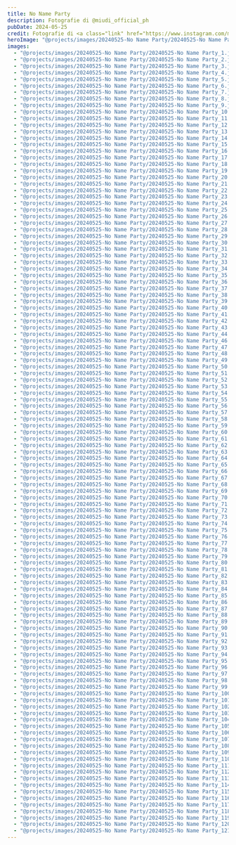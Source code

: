 ```yaml
---
title: No Name Party
description: Fotografie di @miudi_official_ph
pubDate: 2024-05-25
credit: Fotografie di <a class="link" href="https://www.instagram.com/miudi_official_ph/">@miudi_official_ph</a>
heroImage: "@projects/images/20240525-No Name Party/20240525-No Name Party_hero.jpg"
images:
  - "@projects/images/20240525-No Name Party/20240525-No Name Party_1.jpg"
  - "@projects/images/20240525-No Name Party/20240525-No Name Party_2.jpg"
  - "@projects/images/20240525-No Name Party/20240525-No Name Party_3.jpg"
  - "@projects/images/20240525-No Name Party/20240525-No Name Party_4.jpg"
  - "@projects/images/20240525-No Name Party/20240525-No Name Party_5.jpg"
  - "@projects/images/20240525-No Name Party/20240525-No Name Party_6.jpg"
  - "@projects/images/20240525-No Name Party/20240525-No Name Party_7.jpg"
  - "@projects/images/20240525-No Name Party/20240525-No Name Party_8.jpg"
  - "@projects/images/20240525-No Name Party/20240525-No Name Party_9.jpg"
  - "@projects/images/20240525-No Name Party/20240525-No Name Party_10.jpg"
  - "@projects/images/20240525-No Name Party/20240525-No Name Party_11.jpg"
  - "@projects/images/20240525-No Name Party/20240525-No Name Party_12.jpg"
  - "@projects/images/20240525-No Name Party/20240525-No Name Party_13.jpg"
  - "@projects/images/20240525-No Name Party/20240525-No Name Party_14.jpg"
  - "@projects/images/20240525-No Name Party/20240525-No Name Party_15.jpg"
  - "@projects/images/20240525-No Name Party/20240525-No Name Party_16.jpg"
  - "@projects/images/20240525-No Name Party/20240525-No Name Party_17.jpg"
  - "@projects/images/20240525-No Name Party/20240525-No Name Party_18.jpg"
  - "@projects/images/20240525-No Name Party/20240525-No Name Party_19.jpg"
  - "@projects/images/20240525-No Name Party/20240525-No Name Party_20.jpg"
  - "@projects/images/20240525-No Name Party/20240525-No Name Party_21.jpg"
  - "@projects/images/20240525-No Name Party/20240525-No Name Party_22.jpg"
  - "@projects/images/20240525-No Name Party/20240525-No Name Party_23.jpg"
  - "@projects/images/20240525-No Name Party/20240525-No Name Party_24.jpg"
  - "@projects/images/20240525-No Name Party/20240525-No Name Party_25.jpg"
  - "@projects/images/20240525-No Name Party/20240525-No Name Party_26.jpg"
  - "@projects/images/20240525-No Name Party/20240525-No Name Party_27.jpg"
  - "@projects/images/20240525-No Name Party/20240525-No Name Party_28.jpg"
  - "@projects/images/20240525-No Name Party/20240525-No Name Party_29.jpg"
  - "@projects/images/20240525-No Name Party/20240525-No Name Party_30.jpg"
  - "@projects/images/20240525-No Name Party/20240525-No Name Party_31.jpg"
  - "@projects/images/20240525-No Name Party/20240525-No Name Party_32.jpg"
  - "@projects/images/20240525-No Name Party/20240525-No Name Party_33.jpg"
  - "@projects/images/20240525-No Name Party/20240525-No Name Party_34.jpg"
  - "@projects/images/20240525-No Name Party/20240525-No Name Party_35.jpg"
  - "@projects/images/20240525-No Name Party/20240525-No Name Party_36.jpg"
  - "@projects/images/20240525-No Name Party/20240525-No Name Party_37.jpg"
  - "@projects/images/20240525-No Name Party/20240525-No Name Party_38.jpg"
  - "@projects/images/20240525-No Name Party/20240525-No Name Party_39.jpg"
  - "@projects/images/20240525-No Name Party/20240525-No Name Party_40.jpg"
  - "@projects/images/20240525-No Name Party/20240525-No Name Party_41.jpg"
  - "@projects/images/20240525-No Name Party/20240525-No Name Party_42.jpg"
  - "@projects/images/20240525-No Name Party/20240525-No Name Party_43.jpg"
  - "@projects/images/20240525-No Name Party/20240525-No Name Party_44.jpg"
  - "@projects/images/20240525-No Name Party/20240525-No Name Party_46.jpg"
  - "@projects/images/20240525-No Name Party/20240525-No Name Party_47.jpg"
  - "@projects/images/20240525-No Name Party/20240525-No Name Party_48.jpg"
  - "@projects/images/20240525-No Name Party/20240525-No Name Party_49.jpg"
  - "@projects/images/20240525-No Name Party/20240525-No Name Party_50.jpg"
  - "@projects/images/20240525-No Name Party/20240525-No Name Party_51.jpg"
  - "@projects/images/20240525-No Name Party/20240525-No Name Party_52.jpg"
  - "@projects/images/20240525-No Name Party/20240525-No Name Party_53.jpg"
  - "@projects/images/20240525-No Name Party/20240525-No Name Party_54.jpg"
  - "@projects/images/20240525-No Name Party/20240525-No Name Party_55.jpg"
  - "@projects/images/20240525-No Name Party/20240525-No Name Party_56.jpg"
  - "@projects/images/20240525-No Name Party/20240525-No Name Party_57.jpg"
  - "@projects/images/20240525-No Name Party/20240525-No Name Party_58.jpg"
  - "@projects/images/20240525-No Name Party/20240525-No Name Party_59.jpg"
  - "@projects/images/20240525-No Name Party/20240525-No Name Party_60.jpg"
  - "@projects/images/20240525-No Name Party/20240525-No Name Party_61.jpg"
  - "@projects/images/20240525-No Name Party/20240525-No Name Party_62.jpg"
  - "@projects/images/20240525-No Name Party/20240525-No Name Party_63.jpg"
  - "@projects/images/20240525-No Name Party/20240525-No Name Party_64.jpg"
  - "@projects/images/20240525-No Name Party/20240525-No Name Party_65.jpg"
  - "@projects/images/20240525-No Name Party/20240525-No Name Party_66.jpg"
  - "@projects/images/20240525-No Name Party/20240525-No Name Party_67.jpg"
  - "@projects/images/20240525-No Name Party/20240525-No Name Party_68.jpg"
  - "@projects/images/20240525-No Name Party/20240525-No Name Party_69.jpg"
  - "@projects/images/20240525-No Name Party/20240525-No Name Party_70.jpg"
  - "@projects/images/20240525-No Name Party/20240525-No Name Party_71.jpg"
  - "@projects/images/20240525-No Name Party/20240525-No Name Party_72.jpg"
  - "@projects/images/20240525-No Name Party/20240525-No Name Party_73.jpg"
  - "@projects/images/20240525-No Name Party/20240525-No Name Party_74.jpg"
  - "@projects/images/20240525-No Name Party/20240525-No Name Party_75.jpg"
  - "@projects/images/20240525-No Name Party/20240525-No Name Party_76.jpg"
  - "@projects/images/20240525-No Name Party/20240525-No Name Party_77.jpg"
  - "@projects/images/20240525-No Name Party/20240525-No Name Party_78.jpg"
  - "@projects/images/20240525-No Name Party/20240525-No Name Party_79.jpg"
  - "@projects/images/20240525-No Name Party/20240525-No Name Party_80.jpg"
  - "@projects/images/20240525-No Name Party/20240525-No Name Party_81.jpg"
  - "@projects/images/20240525-No Name Party/20240525-No Name Party_82.jpg"
  - "@projects/images/20240525-No Name Party/20240525-No Name Party_83.jpg"
  - "@projects/images/20240525-No Name Party/20240525-No Name Party_84.jpg"
  - "@projects/images/20240525-No Name Party/20240525-No Name Party_85.jpg"
  - "@projects/images/20240525-No Name Party/20240525-No Name Party_86.jpg"
  - "@projects/images/20240525-No Name Party/20240525-No Name Party_87.jpg"
  - "@projects/images/20240525-No Name Party/20240525-No Name Party_88.jpg"
  - "@projects/images/20240525-No Name Party/20240525-No Name Party_89.jpg"
  - "@projects/images/20240525-No Name Party/20240525-No Name Party_90.jpg"
  - "@projects/images/20240525-No Name Party/20240525-No Name Party_91.jpg"
  - "@projects/images/20240525-No Name Party/20240525-No Name Party_92.jpg"
  - "@projects/images/20240525-No Name Party/20240525-No Name Party_93.jpg"
  - "@projects/images/20240525-No Name Party/20240525-No Name Party_94.jpg"
  - "@projects/images/20240525-No Name Party/20240525-No Name Party_95.jpg"
  - "@projects/images/20240525-No Name Party/20240525-No Name Party_96.jpg"
  - "@projects/images/20240525-No Name Party/20240525-No Name Party_97.jpg"
  - "@projects/images/20240525-No Name Party/20240525-No Name Party_98.jpg"
  - "@projects/images/20240525-No Name Party/20240525-No Name Party_99.jpg"
  - "@projects/images/20240525-No Name Party/20240525-No Name Party_100.jpg"
  - "@projects/images/20240525-No Name Party/20240525-No Name Party_101.jpg"
  - "@projects/images/20240525-No Name Party/20240525-No Name Party_102.jpg"
  - "@projects/images/20240525-No Name Party/20240525-No Name Party_103.jpg"
  - "@projects/images/20240525-No Name Party/20240525-No Name Party_104.jpg"
  - "@projects/images/20240525-No Name Party/20240525-No Name Party_105.jpg"
  - "@projects/images/20240525-No Name Party/20240525-No Name Party_106.jpg"
  - "@projects/images/20240525-No Name Party/20240525-No Name Party_107.jpg"
  - "@projects/images/20240525-No Name Party/20240525-No Name Party_108.jpg"
  - "@projects/images/20240525-No Name Party/20240525-No Name Party_109.jpg"
  - "@projects/images/20240525-No Name Party/20240525-No Name Party_110.jpg"
  - "@projects/images/20240525-No Name Party/20240525-No Name Party_111.jpg"
  - "@projects/images/20240525-No Name Party/20240525-No Name Party_112.jpg"
  - "@projects/images/20240525-No Name Party/20240525-No Name Party_113.jpg"
  - "@projects/images/20240525-No Name Party/20240525-No Name Party_114.jpg"
  - "@projects/images/20240525-No Name Party/20240525-No Name Party_115.jpg"
  - "@projects/images/20240525-No Name Party/20240525-No Name Party_116.jpg"
  - "@projects/images/20240525-No Name Party/20240525-No Name Party_117.jpg"
  - "@projects/images/20240525-No Name Party/20240525-No Name Party_118.jpg"
  - "@projects/images/20240525-No Name Party/20240525-No Name Party_119.jpg"
  - "@projects/images/20240525-No Name Party/20240525-No Name Party_120.jpg"
  - "@projects/images/20240525-No Name Party/20240525-No Name Party_121.jpg"
---
```

